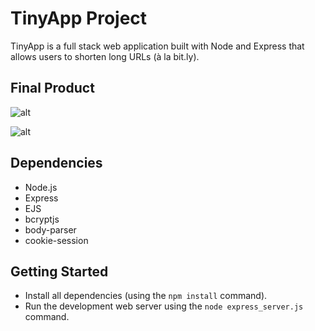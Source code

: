 # TinyApp Project

TinyApp is a full stack web application built with Node and Express that allows users to shorten long URLs (à la bit.ly).

## Final Product
![alt](https://d1ro8r1rbfn3jf.cloudfront.net/ms_338883/t7bLEFTxP2PwcURfE2LlCSd6YSEuxf/20%2B14-50-o2yig-y8dk2.png?Expires=1616266800&Signature=uSwzm00a6Z5u9xLjWYcJzwS9iCyGlwNP3Svosz~b~ykYRyWDPEIbB5aLB9S3MVfwCIYrPviliXWpTNZZdYNjsumdzi~86i0pbVHkF0SVniXEDNxSHzjhvjbX~~hoyxR9VZksikUhqxf1~oz3U8Qni~QjkHIDXlVH3Cla1R4YxS2dzRjYTrZEhl88GcHsw4lOctJ5ck8wTRjT~WXjFs6ElkkFgIhkVvB8cQhExSMrGuSLmr6tIDvKC5qW~FKKvYwh5wkn9-IsVTTOfBRFUBizCRcYHIs5X7CuyHI5KI0w3RUBUgjgVK3mPfFdit00UtWtkBZHknNvsidTpxK~CyN25Q__&Key-Pair-Id=APKAJBCGYQYURKHBGCOA)

![alt](https://d1ro8r1rbfn3jf.cloudfront.net/ms_338883/TeCcfXCeGTP6mJ7T2gDr1LFfli3GWa/20%2B14-46-79rmi-5tss7.png?Expires=1616266800&Signature=cloLDHJkmimJiKscDiKKOehvKvjaRl1t74Se-B5at31x3dQonJL5acYedNcngluVpVzpvaqIgiPSKsl3v0iVL6mbkf9RC5KI0-eWCB9BDOyTh60BqtE8VrsVQquCyyGFK09Pgwwx5NvCpTx3tAkbtk37rV~aUFF3PhEP6yupdRIoxjG54B8MKXE3oo0G-lIYyl42g-63iopHh-5NymqFXhL2CgQDiBm4ztGVeP33teSjcu3W7wXP7tYV6kE1AwGVfJ2qMFBNP59p2MH3ECyeWIyt078YiPnzw8C6vAnLX~StluS~zOBFjdREyORP8yfhok~2rfPNgkIcPAGLpVZSlw__&Key-Pair-Id=APKAJBCGYQYURKHBGCOA)


## Dependencies

- Node.js
- Express
- EJS
- bcryptjs
- body-parser
- cookie-session

## Getting Started

- Install all dependencies (using the `npm install` command).
- Run the development web server using the `node express_server.js` command.